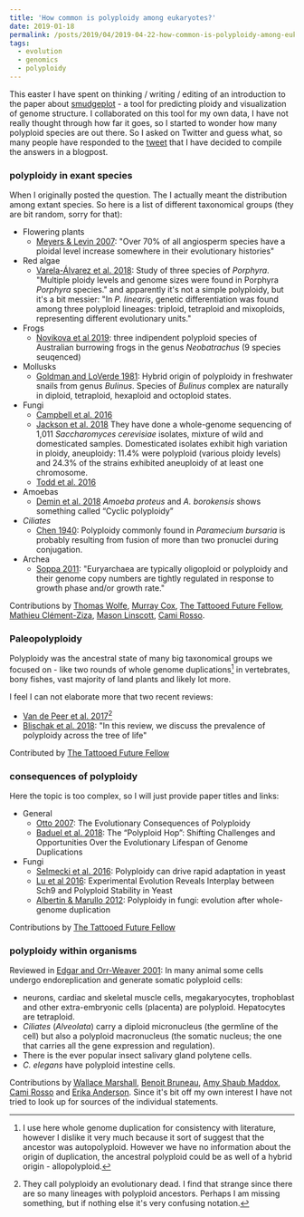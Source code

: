 ```yaml
---
title: 'How common is polyploidy among eukaryotes?'
date: 2019-01-18
permalink: /posts/2019/04/2019-04-22-how-common-is-polyploidy-among-eukaryotes/
tags:
  - evolution
  - genomics
  - polyploidy
---
```


This easter I have spent on thinking / writing / editing of an introduction to the paper about [smudgeplot](https://github.com/KamilSJaron/smudgeplot) - a tool for predicting ploidy and visualization of genome structure.
I collaborated on this tool for my own data, I have not really thought through how far it goes, so I started to wonder how many polyploid species are out there.
So I asked on Twitter and guess what, so many people have responded to the [tweet](https://twitter.com/KamilSJaron/status/1119582741023076352) that I have decided to compile the answers in a blogpost.

### polyploidy in exant species

When I originally posted the question. The I actually meant the distribution among extant species. So here is a list of different taxonomical groups (they are bit random, sorry for that):

* Flowering plants
  - [Meyers & Levin 2007](https://doi.org/10/bgbg5f): "Over 70% of all angiosperm species have a ploidal level increase somewhere in their evolutionary histories"
* Red algae
  - [Varela-Álvarez et al. 2018](https://www.nature.com/articles/s41598-018-26796-5): Study of three species of _Porphyra_. "Multiple ploidy levels and genome sizes were found in Porphyra _Porphyra_ species." and apparently it's not a simple polyploidy, but it's a bit messier: "In _P. linearis_, genetic differentiation was found among three polyploid lineages: triploid, tetraploid and mixoploids, representing different evolutionary units."
* Frogs
  - [Novikova et al 2019](https://doi.org/10.1101/593699): three indipendent polyploid species of Australian burrowing frogs in the genus _Neobatrachus_ (9 species seuqenced)
* Mollusks
  - [Goldman and LoVerde 1981](https://www.jstor.org/stable/2408272): Hybrid origin of polyploidy in freshwater snails from genus _Bulinus_. Species of _Bulinus_ complex are naturally in diploid, tetraploid, hexaploid and octoploid states.
* Fungi
  - [Campbell et al. 2016](https://www.ncbi.nlm.nih.gov/pubmed/27860510)
  - [Jackson et al. 2018](https://www.nature.com/articles/s41586-018-0030-5) They have done a whole-genome sequencing of 1,011 _Saccharomyces cerevisiae_ isolates, mixture of wild and domesticated samples. Domesticated isolates exhibit high variation in ploidy, aneuploidy: 11.4% were polyploid (various ploidy levels) and 24.3% of the strains exhibited aneuploidy of at least one chromosome.
  - [Todd et al. 2016](https://www.ncbi.nlm.nih.gov/pmc/articles/PMC5656283/)
* Amoebas
  - [Demin et al. 2018](https://link.springer.com/article/10.1134/S1990519X18010054) _Amoeba proteus_ and _A. borokensis_ shows something called “Cyclic polyploidy”
* _Ciliates_
  -  [Chen 1940](https://doi.org/10.1073/pnas.26.4.239): Polyploidy commonly found in _Paramecium bursaria_ is probably resulting from fusion of more than two pronuclei during conjugation.
* Archea
  - [Soppa 2011](http://www.biochemsoctrans.org/content/39/1/150): "Euryarchaea are typically oligoploid or polyploidy and their genome copy numbers are tightly regulated in response to growth phase and/or growth rate."

Contributions by [Thomas Wolfe](https://twitter.com/MupdnW), [Murray Cox](https://twitter.com/DrCompBio), [The Tattooed Future Fellow](https://twitter.com/schwessinger), [Mathieu Clément-Ziza](https://twitter.com/zetieum), [Mason Linscott](https://twitter.com/mason_linscott), [Cami Rosso](https://twitter.com/tweetycami).

### Paleopolyploidy

Polyploidy was the ancestral state of many big taxonomical groups we focused on - like two rounds of whole genome duplications[^1] in vertebrates, bony fishes, vast majority of land plants and likely lot more.

I feel I can not elaborate more that two recent reviews:
 - [Van de Peer et al. 2017](https://www.nature.com/articles/nrg.2017.26)[^2]
 - [Blischak et al. 2018](https://doi.org/10.1146/annurev-ecolsys-121415-032302): "In this review, we discuss the prevalence of polyploidy across the tree of life"

Contributed by [The Tattooed Future Fellow](https://twitter.com/schwessinger)

### consequences of polyploidy

Here the topic is too complex, so I will just provide paper titles and links:

* General
  - [Otto 2007](https://doi.org/10.1016/j.cell.2007.10.022): The Evolutionary Consequences of Polyploidy
  - [Baduel et al. 2018](https://doi.org/10.3389/fevo.2018.00117): The “Polyploid Hop”: Shifting Challenges and Opportunities Over the Evolutionary Lifespan of Genome Duplications
* Fungi
  - [Selmecki et al. 2016](https://www.nature.com/articles/nature14187): Polyploidy can drive rapid adaptation in yeast
  - [Lu et al 2016](https://doi.org/10.1371/journal.pgen.1006409): Experimental Evolution Reveals Interplay between Sch9 and Polyploid Stability in Yeast
  - [Albertin & Marullo 2012](https://doi.org/10.1098/rspb.2012.0434):  Polyploidy in fungi: evolution after whole-genome duplication

Contributions by [The Tattooed Future Fellow](https://twitter.com/schwessinger)

### polyploidy within organisms

Reviewed in [Edgar and Orr-Weaver 2001](https://bit.ly/2W2oevv): In many animal some cells undergo endoreplication and generate somatic polyploid cells:
- neurons, cardiac and skeletal muscle cells, megakaryocytes, trophoblast and other extra-embryonic cells (placenta) are polyploid. Hepatocytes are tetraploid.
- _Ciliates_ (_Alveolata_) carry a diploid micronucleus (the germline of the cell) but also a polyploid macronucleus (the somatic nucleus; the one that carries all the gene expression and regulation).
- There is the ever popular insect salivary gland polytene cells.
- _C. elegans_ have polyploid intestine cells.

Contributions by [Wallace Marshall](https://twitter.com/WallaceUcsf), [Benoit Bruneau](https://twitter.com/benoitbruneau), [Amy Shaub Maddox](https://twitter.com/AmyShaubMaddox), [Cami Rosso](https://twitter.com/tweetycami) and [Erika Anderson](https://twitter.com/Erikacander). Since it's bit off my own interest I have not tried to look up for sources of the individual statements.

<!-- ### Discussion -->
<!-- There was a discussion about it (check) -->

[^1]: I use here whole genome duplication for consistency with literature, however I dislike it very much because it sort of suggest that the ancestor was autopolyploid. However we have no information about the origin of duplication, the ancestral polyploid could be as well of a hybrid origin - allopolyploid.

[^2]: They call polyploidy an evolutionary dead. I find that strange since there are so many lineages with polyploid ancestors. Perhaps I am missing something, but if nothing else it's very confusing notation.

